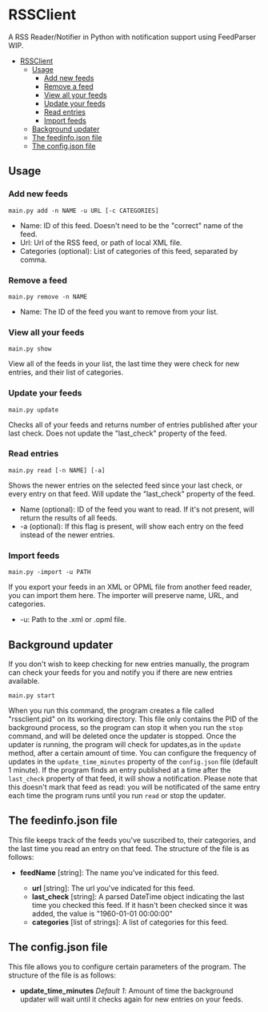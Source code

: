 # RSSClient
A RSS Reader/Notifier in Python with notification support using FeedParser
WIP.

- [RSSClient](#rssclient)
  - [Usage](#usage)
    - [Add new feeds](#add-new-feeds)
    - [Remove a feed](#remove-a-feed)
    - [View all your feeds](#view-all-your-feeds)
    - [Update your feeds](#update-your-feeds)
    - [Read entries](#read-entries)
    - [Import feeds](#import-feeds)
  - [Background updater](#background-updater)
  - [The feedinfo.json file](#the-feedinfojson-file)
  - [The config.json file](#the-configjson-file)

## Usage

### Add new feeds

    main.py add -n NAME -u URL [-c CATEGORIES]
  

 - Name: ID of this feed. Doesn't need to be the "correct" name of the feed.
 - Url: Url of the RSS feed, or path of local XML file.
 - Categories (optional): List of categories of this feed, separated by comma.
### Remove a feed

    main.py remove -n NAME

 - Name: The ID of the feed you want to remove from your list.

### View all your feeds

    main.py show
View all of the feeds in your list, the last time they were check for new entries, and their list of categories.
### Update your feeds

    main.py update
Checks all of your feeds and returns number of entries published after your last check. Does not update the "last_check" property of the feed.
### Read entries

    main.py read [-n NAME] [-a]
Shows the newer entries on the selected feed since your last check, or every entry on that feed. Will update the "last_check" property of the feed.

 - Name (optional): ID of the feed you want to read. If it's not present, will return the results of all feeds.
 - -a (optional): If this flag is present, will show each entry on the feed instead of the newer entries.

### Import feeds

    main.py -import -u PATH
If you export your feeds in an XML or OPML file from another feed reader, you can import them here. The importer will preserve name, URL, and categories.

 - -u: Path to the .xml or .opml file.
## Background updater
If you don't wish to keep checking for new entries manually, the program can check your feeds for you and notify you if there are new entries available. 

    main.py start
When you run this command, the program creates a file called "rssclient.pid" on its working directory. This file only contains the PID of the background process, so the program can stop it when you run the `stop` command, and will be deleted once the updater is stopped.
Once the updater is running, the program will check for updates,as in the `update` method, after a certain amount of time. You can configure the frequency of updates in the `update_time_minutes` property of the `config.json` file (default 1 minute).
If the program finds an entry published at a time after the `last_check` property of that feed, it will show a notification. Please note that this doesn't mark that feed as read: you will be notificated of the same entry each time the program runs until you run `read` or stop the updater.
## The feedinfo.json file
This file keeps track of the feeds you've suscribed to, their categories, and the last time you read an entry on that feed.
The structure of the file is as follows:

 - **feedName** [string]: The name you've indicated for this feed.

	 - **url** [string]: The url you've indicated for this feed.
	 -  **last_check** [string]: A parsed DateTime object indicating the last time you 	checked this feed. If it hasn't been checked since it was added, the value is "1960-01-01 00:00:00"
	 - **categories** [list of strings]: A list of categories for this feed.

## The config.json file
This file allows you to configure certain parameters of the program.
The structure of the file is as follows:

 - **update_time_minutes** *Default 1*: Amount of time the background updater will wait until it checks again for new entries on your feeds.
